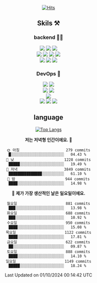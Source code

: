 <div align="center">

[![Hits](https://hits.seeyoufarm.com/api/count/incr/badge.svg?url=https%3A%2F%2Fgithub.com%2Fzxcv9203%2Fhit-counter&count_bg=%23FF7272&title_bg=%23324C2E&icon=codeigniter.svg&icon_color=%23DD5B5B&title=%EB%B0%A9%EB%AC%B8%EC%9E%90&edge_flat=false)](https://hits.seeyoufarm.com)
  
## Skils ⚒️

### backend 🧑‍💻
  
<img src="https://img.shields.io/badge/Java-FF6600?style=flat-square&logo=buymeacoffee&logoColor=white"/>
<img src="https://img.shields.io/badge/Go-0099FF?style=flat-square&logo=go&logoColor=white"/>
<img src="https://img.shields.io/badge/Kotlin-7F52FF?style=flat-square&logo=kotlin&logoColor=white"/>
  
  
<br />
  
<img src="https://img.shields.io/badge/Spring-339933?style=flat-square&logo=Spring&logoColor=white"/>
<img src="https://img.shields.io/badge/Spring Boot-339933?style=flat-square&logo=Spring Boot&logoColor=white"/>
<img src="https://img.shields.io/badge/Spring Security-339933?style=flat-square&logo=Spring Security&logoColor=white"/>
  
<img src="https://img.shields.io/badge/Spring Data JPA-339933?style=flat-square&logo=Hibernate&logoColor=white"/>

<br />
  
  <img src="https://img.shields.io/badge/mysql-0099FF?style=flat-square&logo=mysql&logoColor=white"/>
  <img src="https://img.shields.io/badge/mariadb-0099FF?style=flat-square&logo=mariadb&logoColor=white"/>
  <img src="https://img.shields.io/badge/mongoDB-47A248?style=flat-square&logo=mongodb&logoColor=white"/>
  
  
### DevOps 🚀
  
  <img src="https://img.shields.io/badge/docker-2496ED?style=flat-square&logo=docker&logoColor=white"/>
  <img src="https://img.shields.io/badge/kubernetes-326CE5?style=flat-square&logo=kubernetes&logoColor=white"/>
  
  <br />
  
  <img src="https://img.shields.io/badge/Github Actions-2088FF?style=flat-square&logo=githubactions&logoColor=white"/>
  <img src="https://img.shields.io/badge/Jenkins-D24939?style=flat-square&logo=jenkins&logoColor=white"/>
  
  
  <br />
  <img src="https://img.shields.io/badge/terraform-7B42BC?style=flat-square&logo=terraform&logoColor=white"/>
  
  <br />
  <img src="https://img.shields.io/badge/Amazon AWS-232F3E?style=flat-square&logo=Amazon AWS&logoColor=white"/>

  <img src="https://img.shields.io/badge/GCP-4285F4?style=flat-square&logo=googlecloud&logoColor=white"/>
  <img src="https://img.shields.io/badge/NCP-03C75A?style=flat-square&logo=naver&logoColor=white"/>
  
  
## language

[![Top Langs](https://github-readme-stats.vercel.app/api/top-langs/?username=zxcv9203&hide=html&exclude_repo=zxcv9203.github.io,golB&theme=grate-gatsby)](https://github.com/zxcv9203/github-readme-stats)
  
<!--START_SECTION:waka-->
**저는 저녁형 인간이에요. 🦉** 

```text
🌞 아침                     279 commits         █░░░░░░░░░░░░░░░░░░░░░░░░   04.43 % 
🌆 낮　                     1228 commits        █████░░░░░░░░░░░░░░░░░░░░   19.49 % 
🌃 저녁                     3849 commits        ███████████████░░░░░░░░░░   61.10 % 
🌙 밤　                     944 commits         ████░░░░░░░░░░░░░░░░░░░░░   14.98 % 
```
📅 **제가 가장 생산적인 날은 일요일이에요.** 

```text
월요일                      881 commits         ███░░░░░░░░░░░░░░░░░░░░░░   13.98 % 
화요일                      688 commits         ███░░░░░░░░░░░░░░░░░░░░░░   10.92 % 
수요일                      950 commits         ████░░░░░░░░░░░░░░░░░░░░░   15.08 % 
목요일                      1122 commits        ████░░░░░░░░░░░░░░░░░░░░░   17.81 % 
금요일                      622 commits         ██░░░░░░░░░░░░░░░░░░░░░░░   09.87 % 
토요일                      888 commits         ████░░░░░░░░░░░░░░░░░░░░░   14.10 % 
일요일                      1149 commits        █████░░░░░░░░░░░░░░░░░░░░   18.24 % 
```



 Last Updated on 01/10/2024 00:14:42 UTC
<!--END_SECTION:waka-->
  
</div>


